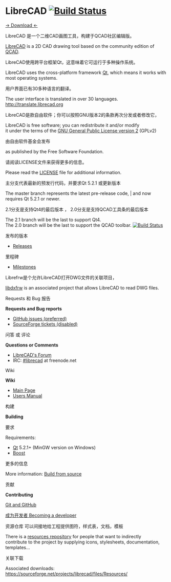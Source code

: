 # LibreCAD [![Build Status](https://travis-ci.org/LibreCAD/LibreCAD.svg?branch=master)](https://travis-ci.org/LibreCAD/LibreCAD) 

[→ Download ←](https://github.com/LibreCAD/LibreCAD/wiki/Download)

LibreCAD 是一个二维CAD画图工具，构建于QCAD社区编辑版。

[LibreCAD](http://www.librecad.org) is a 2D CAD drawing tool
based on the community edition of [QCAD](http://www.qcad.org).
  
LibreCAD使用跨平台框架Qt，这意味着它可运行于多种操作系统。

LibreCAD uses the cross-platform framework [Qt](http://www.qt.io/download-open-source/),
which means it works with most operating systems. 
 
用户界面已有30多种语言的翻译。
 
The user interface is translated in over 30 languages.  http://translate.librecad.org

LibreCAD是款自由软件；你可以按照GNU版本2的条款再次分发或者修改它，

LibreCAD is free software; you can redistribute it and/or modify  
it under the terms of the [GNU General Public License version 2](https://www.gnu.org/licenses/gpl-2.0.html) (GPLv2)  

由自由软件基金会发布

as published by the Free Software Foundation.  

请阅读LICENSE文件来获得更多的信息。

Please read the [LICENSE](LICENSE) file for additional information.

主分支代表最新的预发行代码，并要求Qt 5.2.1 或更新版本

The master branch represents the latest pre-release code,  |
and now requires Qt 5.2.1 or newer.  

2.1分支是支持Qt4的最后版本 ， 2.0分支是支持QCAD工具条的最后版本

The 2.1 branch will be the last to support Qt4.  
The 2.0 branch will be the last to support the QCAD toolbar. [![Build Status](https://travis-ci.org/LibreCAD/LibreCAD.svg?branch=2.0)](https://travis-ci.org/LibreCAD/LibreCAD) 

发布的版本

- [Releases](https://github.com/LibreCAD/LibreCAD/releases)

里程碑

- [Milestones](https://github.com/LibreCAD/LibreCAD/milestones)

Librefrw是个允许LibreCAD打开DWG文件的关联项目，

[libdxfrw](https://sourceforge.net/projects/libdxfrw/) is an associated project that allows LibreCAD to read DWG files.

Requests 和 Bug 报告

**Requests and Bug reports**

- [GitHub issues (preferred)](https://github.com/LibreCAD/LibreCAD/issues)
- [SourceForge tickets (disabled)](https://sourceforge.net/p/librecad/_list/tickets?source=navbar)

问答 或 评论

**Questions or Comments**

- [LibreCAD's Forum](http://forum.librecad.org/)
- IRC: [#librecad](http://webchat.freenode.net/?channels=librecad) at freenode.net

Wiki

**Wiki**

- [Main Page](http://wiki.librecad.org/index.php/Main_Page)
- [Users Manual](http://wiki.librecad.org/index.php/LibreCAD_users_Manual)

构建

**Building**

要求

Requirements:

- [Qt](http://www.qt.io/download-open-source/) 5.2.1+ (MinGW version on Windows)
- [Boost](http://www.boost.org/) 

更多的信息

More information: [Build from source](https://github.com/LibreCAD/LibreCAD/wiki/Build-from-source)

贡献

**Contributing**

[Git and GitHub](https://github.com/LibreCAD/LibreCAD/wiki/Git-and-GitHub)

[成为开发者 Becoming a developer](https://github.com/LibreCAD/LibreCAD/wiki/Becoming-a-developer)

资源仓库 可以间接地给工程提供图符，样式表，文档，模板

There is a [resources repository](https://github.com/LibreCAD/Resources) for people that want to indirectly  
contribute to the project by supplying icons, stylesheets, documentation, templates...

关联下载

Associated downloads: <https://sourceforge.net/projects/librecad/files/Resources/>
